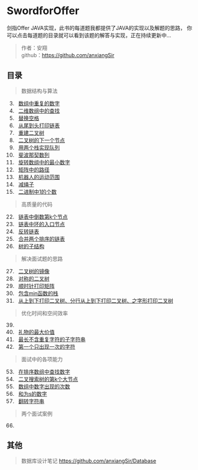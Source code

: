 <link href="markdown.css" rel="stylesheet"></link>

# SwordforOffer
剑指Offer JAVA实现，此书的每道题我都提供了JAVA的实现以及解题的思路，
你可以点击每道题的目录就可以看到该题的解答与实现，正在持续更新中...  

> 作者：安翔  
> github：https://github.com/anxiangSir

## 目录 
> 数据结构与算法 
3. &#160; [数组中重复的数字](/src/datastrcture/problem_03/readme.md)
4. &#160; [二维数组中的查找](/src/datastrcture/problem_04/readme.md)
5. &#160; [替换空格](/src/datastrcture/problem_05/readme.md)
6. &#160; [从尾到头打印链表](/src/datastrcture/problem_06/readme.md)
7. &#160; [重建二叉树](/src/datastrcture/problem_07/readme.md)
8. &#160; [二叉树的下一个节点](/src/datastrcture/problem_08/readme.md)
9. &#160; [用两个栈实现队列](/src/datastrcture/problem_09/readme.md)
10. &#160; [斐波那契数列](/src/datastrcture/problem_10/readme.md)
11. &#160; [旋转数组中的最小数字](/src/datastrcture/problem_11/readme.md)
12. &#160; [矩阵中的路径](/src/datastrcture/problem_12/readme.md)
13. &#160; [机器人的运动范围](/src/datastrcture/problem_13/readme.md)
14. &#160; [减绳子](/src/datastrcture/problem_14/readme.md)
15. &#160; [二进制中1的个数](/src/datastrcture/problem_15/readme.md)
> 高质量的代码
22. &#160; [链表中倒数第k个节点](/src/qualitycode/problem_22/readme.md)
23. &#160; [链表中环的入口节点](/src/qualitycode/problem_23/readme.md)
24. &#160; [反转链表](/src/qualitycode/problem_24/readme.md)
25. &#160; [合并两个排序的链表](/src/qualitycode/problem_25/readme.md)
26. &#160; [树的子结构](/src/qualitycode/problem_26/readme.md)
> 解决面试题的思路  
27. &#160; [二叉树的镜像](/src/qualitycode/problem_27/readme.md)
28. &#160; [对称的二叉树](/src/qualitycode/problem_28/readme.md)
29. &#160; [顺时针打印矩阵](/src/qualitycode/problem_29/readme.md)
30. &#160; [包含min函数的栈](/src/qualitycode/problem_30/readme.md)
32. &#160; [从上到下打印二叉树、分行从上到下打印二叉树、之字形打印二叉树](/src/qualitycode/problem_32/readme.md)  

> 优化时间和空间效率
39. 
47. &#160; [礼物的最大价值](/src/qualitycode/problem_47/readme.md)
48. &#160; [最长不含重复字符的子字符串](/src/qualitycode/problem_48/readme.md)
50. &#160; [第一个只出现一次的字符](/src/qualitycode/problem_50/readme.md)

> 面试中的各项能力
53. &#160; [在排序数组中查找数字](/src/qualitycode/problem_53/readme.md) 
54. &#160; [二叉搜索树的第k个大节点](/src/qualitycode/problem_54/readme.md) 
56. &#160; [数组中数字出现的次数](/src/qualitycode/problem_56/readme.md) 
57. &#160; [和为s的数字](/src/qualitycode/problem_57/readme.md) 
58. &#160; [翻转字符串](/src/qualitycode/problem_58/readme.md) 
> 两个面试案例
66. 

## 其他
> 数据库设计笔记 https://github.com/anxiangSir/Database